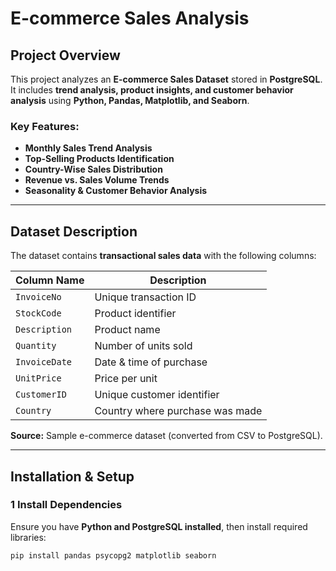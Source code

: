 # E-commerce Sales Analysis

## Project Overview
This project analyzes an **E-commerce Sales Dataset** stored in **PostgreSQL**.  
It includes **trend analysis, product insights, and customer behavior analysis** using **Python, Pandas, Matplotlib, and Seaborn**.

### **Key Features:**
-  **Monthly Sales Trend Analysis**
-  **Top-Selling Products Identification**
-  **Country-Wise Sales Distribution**
-  **Revenue vs. Sales Volume Trends**
-  **Seasonality & Customer Behavior Analysis**

---

##  **Dataset Description**
The dataset contains **transactional sales data** with the following columns:

| Column Name  | Description |
|-------------|------------|
| `InvoiceNo` | Unique transaction ID |
| `StockCode` | Product identifier |
| `Description` | Product name |
| `Quantity` | Number of units sold |
| `InvoiceDate` | Date & time of purchase |
| `UnitPrice` | Price per unit |
| `CustomerID` | Unique customer identifier |
| `Country` | Country where purchase was made |

 **Source:** Sample e-commerce dataset (converted from CSV to PostgreSQL).

---

##  **Installation & Setup**
### **1️ Install Dependencies**
Ensure you have **Python and PostgreSQL installed**, then install required libraries:

```sh
pip install pandas psycopg2 matplotlib seaborn
